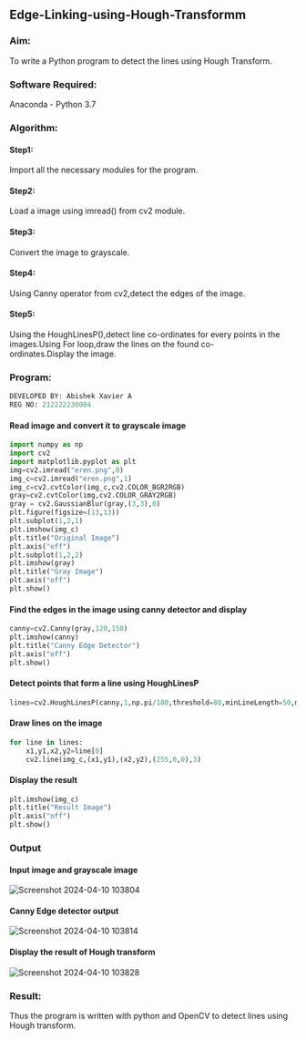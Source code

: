 ## Edge-Linking-using-Hough-Transformm
### Aim:
To write a Python program to detect the lines using Hough Transform.

### Software Required:
Anaconda - Python 3.7

### Algorithm:
#### Step1:

Import all the necessary modules for the program.
#### Step2:

Load a image using imread() from cv2 module.
#### Step3:

Convert the image to grayscale.
#### Step4:

Using Canny operator from cv2,detect the edges of the image.
#### Step5:

Using the HoughLinesP(),detect line co-ordinates for every points in the images.Using For loop,draw the lines on the found co-ordinates.Display the image.
### Program:
```python
DEVELOPED BY: Abishek Xavier A
REG NO: 212222230004
```
#### Read image and convert it to grayscale image
```python
import numpy as np
import cv2
import matplotlib.pyplot as plt
img=cv2.imread("eren.png",0)
img_c=cv2.imread("eren.png",1)
img_c=cv2.cvtColor(img_c,cv2.COLOR_BGR2RGB)
gray=cv2.cvtColor(img,cv2.COLOR_GRAY2RGB)
gray = cv2.GaussianBlur(gray,(3,3),0)
plt.figure(figsize=(13,13))
plt.subplot(1,2,1)
plt.imshow(img_c)
plt.title("Original Image")
plt.axis("off")
plt.subplot(1,2,2)
plt.imshow(gray)
plt.title("Gray Image")
plt.axis("off")
plt.show()
```
#### Find the edges in the image using canny detector and display
```python
canny=cv2.Canny(gray,120,150)
plt.imshow(canny)
plt.title("Canny Edge Detector")
plt.axis("off")
plt.show()
```
#### Detect points that form a line using HoughLinesP
```python
lines=cv2.HoughLinesP(canny,1,np.pi/180,threshold=80,minLineLength=50,maxLineGap=250)
```
#### Draw lines on the image
```python
for line in lines:
    x1,y1,x2,y2=line[0]
    cv2.line(img_c,(x1,y1),(x2,y2),(255,0,0),3)
```
#### Display the result
```python
plt.imshow(img_c)
plt.title("Result Image")
plt.axis("off")
plt.show()
```
### Output

#### Input image and grayscale image
![Screenshot 2024-04-10 103804](https://github.com/AbishekAnand15/Edge-Linking-using-Hough-Transformm/assets/118706942/d1153df5-cbfe-4b63-82ca-94ef251aedef)


#### Canny Edge detector output
![Screenshot 2024-04-10 103814](https://github.com/AbishekAnand15/Edge-Linking-using-Hough-Transformm/assets/118706942/cab78c88-26d3-4d44-9774-c2f1593c2482)


#### Display the result of Hough transform
![Screenshot 2024-04-10 103828](https://github.com/AbishekAnand15/Edge-Linking-using-Hough-Transformm/assets/118706942/97236792-8813-4450-8fdd-4605ed313abc)

### Result:
Thus the program is written with python and OpenCV to detect lines using Hough transform.
